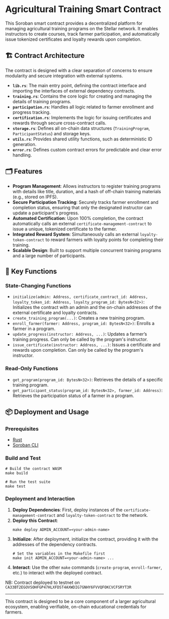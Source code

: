 # Agricultural Training Smart Contract

This Soroban smart contract provides a decentralized platform for managing agricultural training programs on the Stellar network. It enables instructors to create courses, track farmer participation, and automatically issue tokenized certificates and loyalty rewards upon completion.

## 🏗 Contract Architecture

The contract is designed with a clear separation of concerns to ensure modularity and secure integration with external systems.

* **`lib.rs`**: The main entry point, defining the contract interface and importing the interfaces of external dependency contracts.
* **`training.rs`**: Contains the core logic for creating and managing the details of training programs.
* **`participation.rs`**: Handles all logic related to farmer enrollment and progress tracking.
* **`certification.rs`**: Implements the logic for issuing certificates and rewards through secure cross-contract calls.
* **`storage.rs`**: Defines all on-chain data structures (`TrainingProgram`, `ParticipantStatus`) and storage keys.
* **`utils.rs`**: Provides shared utility functions, such as deterministic ID generation.
* **`error.rs`**: Defines custom contract errors for predictable and clear error handling.

## 🗂 Features

* **Program Management**: Allows instructors to register training programs with details like title, duration, and a hash of off-chain training materials (e.g., stored on IPFS).
* **Secure Participation Tracking**: Securely tracks farmer enrollment and completion status, ensuring that only the designated instructor can update a participant's progress.
* **Automated Certification**: Upon 100% completion, the contract automatically calls an external `certificate-management-contract` to issue a unique, tokenized certificate to the farmer.
* **Integrated Reward System**: Simultaneously calls an external `loyalty-token-contract` to reward farmers with loyalty points for completing their training.
* **Scalable Design**: Built to support multiple concurrent training programs and a large number of participants.

## 🔑 Key Functions

### State-Changing Functions

* `initialize(admin: Address, certificate_contract_id: Address, loyalty_token_id: Address, loyalty_program_id: BytesN<32>)`: Initializes the contract with an admin and the on-chain addresses of the external certificate and loyalty contracts.
* `create_training_program(...)`: Creates a new training program.
* `enroll_farmer(farmer: Address, program_id: BytesN<32>)`: Enrolls a farmer in a program.
* `update_progress(instructor: Address, ...)`: Updates a farmer’s training progress. Can only be called by the program's instructor.
* `issue_certificate(instructor: Address, ...)`: Issues a certificate and rewards upon completion. Can only be called by the program's instructor.

### Read-Only Functions

* `get_program(program_id: BytesN<32>)`: Retrieves the details of a specific training program.
* `get_participant_status(program_id: BytesN<32>, farmer_id: Address)`: Retrieves the participation status of a farmer in a program.

## 📦 Deployment and Usage

### Prerequisites

* [Rust](https://www.rust-lang.org/tools/install)
* [Soroban CLI](https://soroban.stellar.org/docs/getting-started/setup)

### Build and Test
```
# Build the contract WASM
make build

# Run the test suite
make test
```

### Deployment and Interaction

1. **Deploy Dependencies**: First, deploy instances of the `certificate-management-contract` and `loyalty-token-contract` to the network.
2. **Deploy this Contract**:
   ```
   make deploy ADMIN_ACCOUNT=<your-admin-name>
   ```
3. **Initialize**: After deployment, initialize the contract, providing it with the addresses of the dependency contracts.
   ```
   # Set the variables in the Makefile first
   make init ADMIN_ACCOUNT=<your-admin-name> ...
   ```
4. **Interact**: Use the other `make` commands (`create-program`, `enroll-farmer`, etc.) to interact with the deployed contract.

NB: Contract deployed to testnet on `CA33BT2EGOVSOHFGP47HLXFDST4AXWDIG7GNHY6FVVQFOKCVCFSRYT3R`

---
This contract is designed to be a core component of a larger agricultural ecosystem, enabling verifiable, on-chain educational credentials for farmers.
